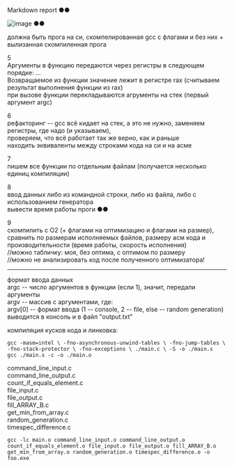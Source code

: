 Markdown report ●●

![image](https://user-images.githubusercontent.com/114473740/197335272-b4a5eef8-d401-4dce-ad53-26b7bfa52687.png) ●●

должна быть прога на си, скомпелированная gcc с флагами и без них + вылизанная скомпиленная прога <br>

5 <br>
Аргументы в функцию передаются через регистры в следующем порядке: ... <br>
Возвращаемое из функции значение лежит в регистре rax (считываем результат выполнения функции из rax) <br>
при вызове функции перекладываются агрументы на стек (первый аргумент argc) <br>

6 <br>
рефакторинг -- gcc всё кидает на стек, а это не нужно, заменяем регистры, где надо (и указываем), <br>
проверяем, что всё работает так же верно, как и раньше <br>
находить эквиваленты между строками кода на си и на асме <br>

7 <br>
пишем все функции по отдельным файлам (получается несколько единиц компиляции) <br>

8 <br>
ввод данных либо из командной строки, либо из файла, либо с использованием генератора <br>
вывести время работы проги ●●

9 <br>
скомпилить с O2 (+ флагами на оптимизацию и флагами на размер), <br>
сравнить по размерам исполняемых файлов, размеру асм кода и производительности (время работы, скорость исполнения) <br>
//можно табличку: моя, без оптима, с оптимом по размеру <br>
//можно не анализировать код после полученного оптимизатора! <br>


________________________

формат ввода данных <br>
argc -- число аргументов в функции (если  1), значит, передали аргументы <br>
argv -- массив с аргументами, где: <br>
argv[0] -- формат ввода (1 -- console, 2 -- file, else -- random generation) <br>
выводится в консоль и в файл "output.txt" <br>


компиляция кусков кода и линковка: <br>

`gcc -masm=intel \
    -fno-asynchronous-unwind-tables \
    -fno-jump-tables \
    -fno-stack-protector \
    -fno-exceptions \
    ./main.c \
    -S -o ./main.s`
<br>
`gcc ./main.s -c -o ./main.o`

command_line_input.c <br>
command_line_output.c <br>
count_if_equals_element.c <br>
file_input.c <br>
file_output.c <br>
fill_ARRAY_B.c <br>
get_min_from_array.c <br>
random_generation.c <br>
timespec_difference.c <br>

`gcc -lc main.o command_line_input.o command_line_output.o count_if_equals_element.o file_input.o file_output.o fill_ARRAY_B.o get_min_from_array.o random_generation.o timespec_difference.o -o foo.exe`


